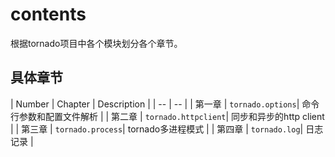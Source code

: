# contents
根据tornado项目中各个模块划分各个章节。

## 具体章节

| Number |  Chapter | Description |
| -- | -- |
| 第一章 | `tornado.options`| 命令行参数和配置文件解析 |
| 第二章 | `tornado.httpclient`| 同步和异步的http client |
| 第三章 | `tornado.process`| tornado多进程模式 |
| 第四章 | `tornado.log`| 日志记录 |


